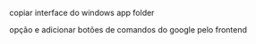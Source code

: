 copiar interface do windows app folder

opção e adicionar botões de comandos do google pelo frontend